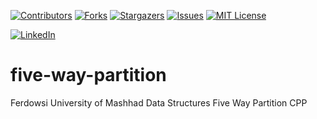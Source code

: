 <a name="readme-top"></a>


[![Contributors][contributors-shield]][contributors-url]
[![Forks][forks-shield]][forks-url]
[![Stargazers][stars-shield]][stars-url]
[![Issues][issues-shield]][issues-url]
[![MIT License][license-shield]][license-url]



[![LinkedIn][linkedin-shield]][javid-linkedin-url]

# five-way-partition

Ferdowsi University of Mashhad Data Structures Five Way Partition CPP

<!-- MARKDOWN LINKS & IMAGES -->
<!-- https://www.markdownguide.org/basic-syntax/#reference-style-links -->
<!-- https://ileriayo.github.io/markdown-badges/ -->

<!-- Contributors -->
[contributors-shield]: https://img.shields.io/github/contributors/javidchaji/FUM-Data-Structures-Five-Way-Partition-CPP.svg?style=for-the-badge

[contributors-url]: https://github.com/javidchaji/FUM-Data-Structures-Five-Way-Partition-CPP/graphs/contributors

<!-- Forks -->
[forks-shield]: https://img.shields.io/github/forks/javidchaji/FUM-Data-Structures-Five-Way-Partition-CPP.svg?style=for-the-badge

[forks-url]: https://github.com/javidchaji/FUM-Data-Structures-Five-Way-Partition-CPP/network/members


<!-- Stars -->
[stars-shield]: https://img.shields.io/github/stars/javidchaji/FUM-Data-Structures-Five-Way-Partition-CPP.svg?style=for-the-badge

[stars-url]: https://github.com/javidchaji/FUM-Data-Structures-Five-Way-Partition-CPP/stargazers


<!-- Issues -->
[issues-shield]: https://img.shields.io/github/issues/javidchaji/FUM-Web-Programming-Hotel-Search-UI.svg?style=for-the-badge

[issues-url]: https://github.com/javidchaji/FUM-Web-Programming-Hotel-Search-UI/issues


<!-- License -->
[license-shield]: https://img.shields.io/github/license/javidchaji/FUM-Web-Programming-Hotel-Search-UI.svg?style=for-the-badge

[license-url]: https://github.com/javidchaji/FUM-Web-Programming-Hotel-Search-UI/blob/master/LICENSE


<!-- Linkedin -->
[linkedin-shield]: https://img.shields.io/badge/linkedin-%230077B5.svg?style=for-the-badge&logo=linkedin&logoColor=white

[javid-linkedin-url]: https://linkedin.com/in/javidchaji
